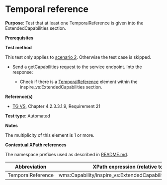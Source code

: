 # Temporal reference

**Purpose**: Test that at least one TemporalReference is given into the ExtendedCapabilities section.

**Prerequisites**

**Test method**

This test only applies to [scenario 2](#scenario-2). Otherwise the test case is skipped.

* Send a getCapabilities request to the service endpoint. Into the response:

  * Check if there is a [TemporalReference](#temporalReference) element within the inspire_vs:ExtendedCapabilities section.

**Reference(s)**
* [TG VS](./README.md#ref_TG_VS), Chapter 4.2.3.3.1.9, Requirement 21

**Test type**: Automated

**Notes**

The multiplicity of this element is 1 or more.

**Contextual XPath references**

The namespace prefixes used as described in [README.md](./README.md#namespaces).

Abbreviation                                               |  XPath expression (relative to wms:WMS_Capabilities)
---------------------------------------------------------- | -------------------------------------------------------------------------
TemporalReference <a name="temporalReference"></a> | wms:Capability/inspire_vs:ExtendedCapabilities/inspire_common:TemporalReference